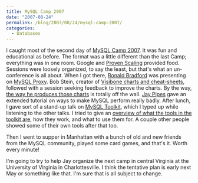 ```yaml
---
title: MySQL Camp 2007
date: "2007-08-24"
permalink: /blog/2007/08/24/mysql-camp-2007/
categories:
  - Databases
---
```

I caught most of the second day of [MySQL Camp 2007][1]. It was fun and educational as before. The format was a little different than the last Camp; everything was in one room. Google and [Proven Scaling][2] provided food.
Sessions were loosely organized, to say the least, but that's what an un-conference is all about. When I got there, [Ronald Bradford][3] was presenting on [MySQL Proxy][4]. Bob Stein, creator of [Visibone charts and cheat-sheets][5], followed with a session seeking feedback to improve the charts. By the way, [the way he produces those charts][6] is totally off the wall. [Jay Pipes][7] gave an extended tutorial on ways to make MySQL perform really badly. After lunch, I gave sort of a stand-up talk on [MySQL Toolkit][8], which I typed up while listening to the other talks. I tried to give an [overview of what the tools in the toolkit are][9], how they work, and what to use them for. A couple other people showed some of their own tools after that too.

Then I went to supper in Manhattan with a bunch of old and new friends from the MySQL community, played some card games, and that's it. Worth every minute!

I'm going to try to help Jay organize the next camp in central Virginia at the University of Virginia in Charlottesville. I think the tentative plan is early next May or something like that. I'm sure that is all subject to change.

 [1]: http://www.mysqlcamp.org/
 [2]: http://provenscaling.com/
 [3]: http://blog.arabx.com.au/
 [4]: http://forge.mysql.com/wiki/MySQL_Proxy
 [5]: http://www.visibone.com/
 [6]: http://www.visibone.com/sql/credits.html
 [7]: http://jpipes.com/
 [8]: http://code.google.com/p/maatkit/
 [9]: http://www.xaprb.com/presentations/mysqlcamp2007/

